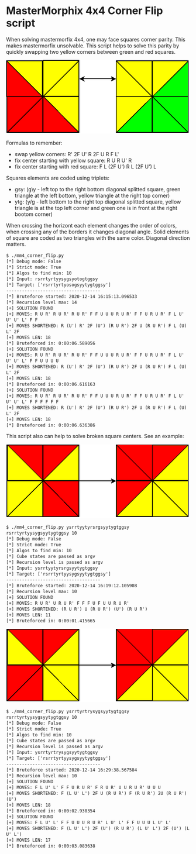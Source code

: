 # MasterMorphix 4x4 Corner Flip script

When solving mastermorfix 4x4, one may face squares corner parity. This makes mastermorfix unsolvable.
This script helps to solve this parity by quickly swapping two yellow corners between green and red squares.

![squares](squares.png)

Formulas to remember:
- swap yellow corners: R' 2F U' R 2F U R F L'
- fix center starting with yellow square: R U R U' R
- fix center starting with red square: F L (2F U') R L (2F U') L

Squares elements are coded using triplets:
- gsy: (g\y - left top to the right bottom diagonal splitted square, green triangle at the left bottom, yellow triangle at the right top corner)
- ytg: (y/g - left bottom to the right top diagonal splitted square, yellow triangle is at the top left corner and green one is in front at the right bootom corner)

When crossing the horizont each element changes the order of colors, when crossing any of the borders it changes diagonal angle.
Solid elements of square are coded as two triangles with the same color. Diagonal direction matters.

    $ ./mm4_corner_flip.py
    [*] Debug mode: False
    [*] Strict mode: True
    [*] Algos to find min: 10
    [*] Input: rsrrtyrtyysygsyotogtggsy
    [*] Target: ['rsrrtyrtyosogsyytygtggsy']
    ------------------------------------
    [*] Bruteforce started: 2020-12-14 16:15:13.096533
    [*] Recursion level max: 14
    [+] SOLUTION FOUND
    [+] MOVES: R U R' R U R' R U R' F F U U U R U R' F F U R U R' F L U' U' U' L' F F
    [+] MOVES SHORTENED: R (U') R' 2F (U') (R U R') 2F U (R U R') F L (U) L' 2F
    [+] MOVES LEN: 18
    [*] Bruteforced in: 0:00:06.589056
    [+] SOLUTION FOUND
    [+] MOVES: R U R' R U R' R U R' F F U U U R U R' F F U R U R' F L U' U' U' L' F F U U U U
    [+] MOVES SHORTENED: R (U') R' 2F (U') (R U R') 2F U (R U R') F L (U) L' 2F 
    [+] MOVES LEN: 18
    [*] Bruteforced in: 0:00:06.616163
    [+] SOLUTION FOUND
    [+] MOVES: R U R' R U R' R U R' F F U U U R U R' F F U R U R' F L U' U' U' L' F F F F F F
    [+] MOVES SHORTENED: R (U') R' 2F (U') (R U R') 2F U (R U R') F L (U) L' 2F
    [+] MOVES LEN: 18
    [*] Bruteforced in: 0:00:06.636386

This script also can help to solve broken square centers. See an example:

![squares-yr](squares-yr.png)

    $ ./mm4_corner_flip.py ysrrtyytyrsrgsyytygtggsy rsrrtyrtyysygsyytygtggsy 10
    [*] Debug mode: False
    [*] Strict mode: True
    [*] Algos to find min: 10
    [*] Cube states are passed as argv
    [*] Recursion level is passed as argv
    [*] Input: ysrrtyytyrsrgsyytygtggsy
    [*] Target: ['rsrrtyrtyysygsyytygtggsy']
    ------------------------------------
    [*] Bruteforce started: 2020-12-14 16:19:12.105908
    [*] Recursion level max: 10
    [+] SOLUTION FOUND
    [+] MOVES: R U R' U R U R' F F F U F U U R U R'
    [+] MOVES SHORTENED: (R U R') U (R U R') (U') (R U R')
    [+] MOVES LEN: 11
    [*] Bruteforced in: 0:00:01.415665

![squares-ry](squares-ry.png)

    $ ./mm4_corner_flip.py ysrrtyrtrysygsyytygtggsy rsrrtyrtyysygsyytygtggsy 10
    [*] Debug mode: False
    [*] Strict mode: True
    [*] Algos to find min: 10
    [*] Cube states are passed as argv
    [*] Recursion level is passed as argv
    [*] Input: ysrrtyrtrysygsyytygtggsy
    [*] Target: ['rsrrtyrtyysygsyytygtggsy']
    ------------------------------------
    [*] Bruteforce started: 2020-12-14 16:29:38.567584
    [*] Recursion level max: 10
    [+] SOLUTION FOUND
    [+] MOVES: F L U' L' F F U R U R' F R U R' U U R U R' U U U
    [+] MOVES SHORTENED: F (L U' L') 2F U (R U R') F (R U R') 2U (R U R') (U')
    [+] MOVES LEN: 18
    [*] Bruteforced in: 0:00:02.930354
    [+] SOLUTION FOUND
    [+] MOVES: F L U' L' F F U U U R U R' L U' L' F F U U U L U' L'
    [+] MOVES SHORTENED: F (L U' L') 2F (U') (R U R') (L U' L') 2F (U') (L U' L')
    [+] MOVES LEN: 17
    [*] Bruteforced in: 0:00:03.083638

